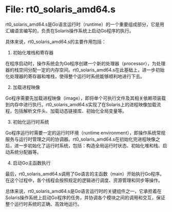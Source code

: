 # File: rt0_solaris_amd64.s

rt0_solaris_amd64.s是Go语言运行时（runtime）的一个重要组成部分，它是用汇编语言编写的，负责在Solaris操作系统上启动Go程序的执行。

具体来说，rt0_solaris_amd64.s的主要作用包括：

1. 初始化堆栈和寄存器

在程序启动时，操作系统会为Go程序创建一个新的处理器（processor），为处理器的栈空间分配一定的内存空间。rt0_solaris_amd64.s在此基础上，进一步初始化处理器的寄存器和堆栈，使得整个运行时系统能够顺利地进行下去。

2. 加载进程映像

Go程序需要先加载进程映像（image），即将单个可执行文件及其相关依赖项装载到内存中进行执行。rt0_solaris_amd64.s实现了在Solaris上的进程映像加载流程，包括解析文件头、加载动态链接库、初始化全局变量等。

3. 初始化运行时系统

Go程序运行时需要一定的运行时环境（runtime environment），即操作系统常规服务与运行时管理之间的协调器。rt0_solaris_amd64.s在初始化完进程映像之后，进一步初始化了运行时系统，包括：构造全局运行时状态、初始化堆和栈、启动系统分配器等。

4. 启动Go主函数执行

最后，rt0_solaris_amd64.s调用了Go语言的主函数（main）开始执行Go程序。在这个过程中，各个线程会按照规定的逻辑进行调度、资源管理和同步等操作。

总体来说，rt0_solaris_amd64.s是Go语言运行时的关键组件之一，它承担着在Solaris操作系统上启动Go程序的任务，并协调各个模块之间的调用和交互，保证整个运行时系统的正确、高效地运行。


